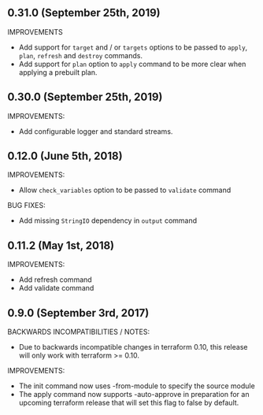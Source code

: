 ## 0.31.0 (September 25th, 2019)

IMPROVEMENTS

* Add support for `target` and / or `targets` options to be passed to `apply`,
  `plan`, `refresh` and `destroy` commands.
* Add support for `plan` option to `apply` command to be more clear when 
  applying a prebuilt plan.

## 0.30.0 (September 25th, 2019)

IMPROVEMENTS:

* Add configurable logger and standard streams.

## 0.12.0 (June 5th, 2018)

IMPROVEMENTS:

* Allow `check_variables` option to be passed to `validate` command

BUG FIXES:

* Add missing `StringIO` dependency in `output` command 

## 0.11.2 (May 1st, 2018)

IMPROVEMENTS:

* Add refresh command
* Add validate command

## 0.9.0 (September 3rd, 2017)

BACKWARDS INCOMPATIBILITIES / NOTES:

* Due to backwards incompatible changes in terraform 0.10, this release will
  only work with terraform >= 0.10.

IMPROVEMENTS:

* The init command now uses -from-module to specify the source module
* The apply command now supports -auto-approve in preparation for an upcoming
  terraform release that will set this flag to false by default.
